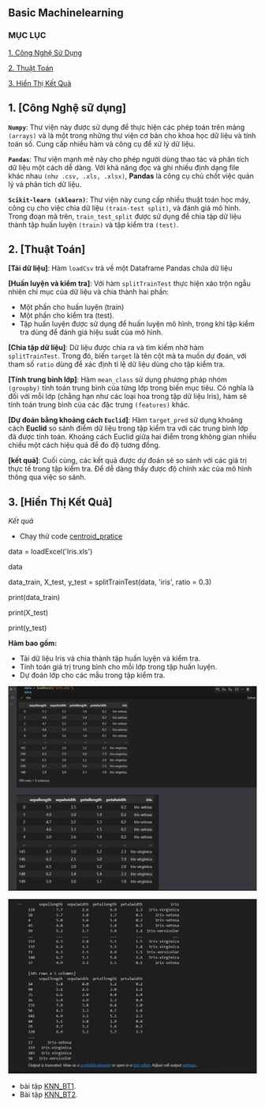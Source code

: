 ## Basic Machinelearning 
### MỤC LỤC 

[1. Công Nghệ Sử Dụng](#CongNgheSuDung)

[2. Thuật Toán](#ThuatToan)

[3. Hiển Thị Kết Quả](#hienthiketqua)


<a name ="CongNgheSuDung"></a>
## 1. [Công Nghệ sữ dụng]
**`Numpy`**: Thư viện này được sử dụng để thực hiện các phép toán trên mảng `(arrays)` và là một trong những thư viện cơ bản cho khoa học dữ liệu và tính toán số. Cung cấp nhiều hàm và công cụ để xử lý dữ liệu.

**`Pandas`**: Thư viện mạnh mẽ này cho phép người dùng thao tác và phân tích dữ liệu một cách dễ dàng. Với khả năng đọc và ghi nhiều định dạng file khác nhau `(như .csv, .xls, .xlsx)`, **Pandas** là công cụ chủ chốt việc quản lý và phân tích dữ liệu.

**`Scikit-learn (sklearn)`**: Thư viện này cung cấp nhiều thuật toán học máy, công cụ cho việc chia dữ liệu `(train-test split)`, và đánh giá mô hình. Trong đoạn mã trên, `train_test_split` được sử dụng để chia tập dữ liệu thành tập huấn luyện `(train)` và tập kiểm tra `(test)`.

<a name ="ThuatToan"></a>
## 2. [Thuật Toán]
**[Tải dữ liệu]**: Hàm `loadCsv` trả về một Dataframe Pandas chứa dữ liệu

**[Huấn luyện và kiểm tra]**: Với hàm `splitTrainTest` thực hiện xáo trộn ngẫu nhiên chỉ mục của dữ liệu và chia thành hai phần: 
- Một phần cho huấn luyện (train)
- Một phần cho kiểm tra (test). 
- Tập huấn luyện được sử dụng để huấn luyện mô hình, trong khi tập kiểm tra dùng để đánh giá hiệu suất của mô hình.

**[Chia tập dữ liệu]**: Dữ liệu được chia ra và tìm kiếm nhờ hàm `splitTrainTest`. Trong đó, biến `target` là tên cột mà ta muốn dự đoán, với tham số `ratio` dùng để xác định tỉ lệ dữ liệu dùng cho tập kiểm tra.

**[Tính trung bình lớp]**: Hàm `mean_class` sử dụng phương pháp nhóm `(groupby)` tính toán trung bình của từng lớp trong biến mục tiêu. Có nghĩa là đối với mỗi lớp (chẳng hạn như các loại hoa trong tập dữ liệu Iris), hàm sẽ tính toán trung bình của các đặc trưng `(features)` khác.

**[Dự đoán bằng khoảng cách `Euclid`]**: Hàm `target_pred` sử dụng khoảng cách **Euclid** so sánh điểm dữ liệu trong tập kiểm tra với các trung bình lớp đã được tính toán. Khoảng cách Euclid giữa hai điểm trong không gian nhiều chiều một cách hiệu quả để đo độ tương đồng.

**[kết quả]**: Cuối cùng, các kết quả được dự đoán sẽ so sánh với các giá trị thực tế trong tập kiểm tra. Để dễ dàng thấy được độ chính xác của mô hình thông qua việc so sánh. 

<a name ="hienthiketqua"></a>
 ## 3. [Hiển Thị Kết Quả]

*Kết quả*
- Chạy thử code [centroid_pratice](https://github.com/DucThanh21/Machinelearning/blob/main/MachinelearningLab3/Centroid_practice.ipynb)

data = loadExcel('Iris.xls')

data

data_train, X_test, y_test = splitTrainTest(data, 'iris', ratio = 0.3)

print(data_train)

print(X_test)

print(y_test)


**Hàm bao gồm:** 
- Tải dữ liệu Iris và chia thành tập huấn luyện và kiểm tra.
- Tính toán giá trị trung bình cho mỗi lớp trong tập huấn luyện.
- Dự đoán lớp cho các mẫu trong tập kiểm tra.

![image](https://github.com/dvthai0711/thai/blob/main/anh4.png)

![image](https://github.com/dvthai0711/thai/blob/main/anh5.png)

- bài tập [KNN_BT1](https://github.com/dvthai0711/thai/blob/main/KNN_BT1-practice.ipynb).
- Bài tập [KNN_BT2](https://github.com/dvthai0711/thai/blob/main/KNN_BT2-practice.ipynb).




